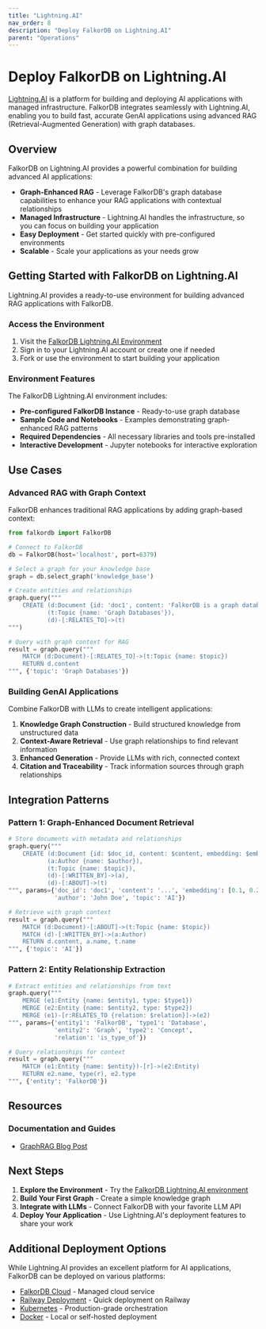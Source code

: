 ```yaml
---
title: "Lightning.AI"
nav_order: 8
description: "Deploy FalkorDB on Lightning.AI"
parent: "Operations"
---
```


# Deploy FalkorDB on Lightning.AI

[Lightning.AI](https://lightning.ai) is a platform for building and deploying AI applications with managed infrastructure. FalkorDB integrates seamlessly with Lightning.AI, enabling you to build fast, accurate GenAI applications using advanced RAG (Retrieval-Augmented Generation) with graph databases.

## Overview

FalkorDB on Lightning.AI provides a powerful combination for building advanced AI applications:

* **Graph-Enhanced RAG** - Leverage FalkorDB's graph database capabilities to enhance your RAG applications with contextual relationships
* **Managed Infrastructure** - Lightning.AI handles the infrastructure, so you can focus on building your application
* **Easy Deployment** - Get started quickly with pre-configured environments
* **Scalable** - Scale your applications as your needs grow

## Getting Started with FalkorDB on Lightning.AI

Lightning.AI provides a ready-to-use environment for building advanced RAG applications with FalkorDB.

### Access the Environment

1. Visit the [FalkorDB Lightning.AI Environment](https://lightning.ai/muhammadqadora/environments/build-fast-accurate-genai-apps-advanced-rag-with-falkordb)
2. Sign in to your Lightning.AI account or create one if needed
3. Fork or use the environment to start building your application

### Environment Features

The FalkorDB Lightning.AI environment includes:

* **Pre-configured FalkorDB Instance** - Ready-to-use graph database
* **Sample Code and Notebooks** - Examples demonstrating graph-enhanced RAG patterns
* **Required Dependencies** - All necessary libraries and tools pre-installed
* **Interactive Development** - Jupyter notebooks for interactive exploration

## Use Cases

### Advanced RAG with Graph Context

FalkorDB enhances traditional RAG applications by adding graph-based context:

```python
from falkordb import FalkorDB

# Connect to FalkorDB
db = FalkorDB(host='localhost', port=6379)

# Select a graph for your knowledge base
graph = db.select_graph('knowledge_base')

# Create entities and relationships
graph.query("""
    CREATE (d:Document {id: 'doc1', content: 'FalkorDB is a graph database'}),
           (t:Topic {name: 'Graph Databases'}),
           (d)-[:RELATES_TO]->(t)
""")

# Query with graph context for RAG
result = graph.query("""
    MATCH (d:Document)-[:RELATES_TO]->(t:Topic {name: $topic})
    RETURN d.content
""", {'topic': 'Graph Databases'})
```

### Building GenAI Applications

Combine FalkorDB with LLMs to create intelligent applications:

1. **Knowledge Graph Construction** - Build structured knowledge from unstructured data
2. **Context-Aware Retrieval** - Use graph relationships to find relevant information
3. **Enhanced Generation** - Provide LLMs with rich, connected context
4. **Citation and Traceability** - Track information sources through graph relationships

## Integration Patterns

### Pattern 1: Graph-Enhanced Document Retrieval

```python
# Store documents with metadata and relationships
graph.query("""
    CREATE (d:Document {id: $doc_id, content: $content, embedding: $embedding}),
           (a:Author {name: $author}),
           (t:Topic {name: $topic}),
           (d)-[:WRITTEN_BY]->(a),
           (d)-[:ABOUT]->(t)
""", params={'doc_id': 'doc1', 'content': '...', 'embedding': [0.1, 0.2, 0.3],  # Example embedding vector
             'author': 'John Doe', 'topic': 'AI'})

# Retrieve with graph context
result = graph.query("""
    MATCH (d:Document)-[:ABOUT]->(t:Topic {name: $topic})
    MATCH (d)-[:WRITTEN_BY]->(a:Author)
    RETURN d.content, a.name, t.name
""", {'topic': 'AI'})
```

### Pattern 2: Entity Relationship Extraction

```python
# Extract entities and relationships from text
graph.query("""
    MERGE (e1:Entity {name: $entity1, type: $type1})
    MERGE (e2:Entity {name: $entity2, type: $type2})
    MERGE (e1)-[r:RELATES_TO {relation: $relation}]->(e2)
""", params={'entity1': 'FalkorDB', 'type1': 'Database',
             'entity2': 'Graph', 'type2': 'Concept',
             'relation': 'is_type_of'})

# Query relationships for context
result = graph.query("""
    MATCH (e1:Entity {name: $entity})-[r]->(e2:Entity)
    RETURN e2.name, type(r), e2.type
""", {'entity': 'FalkorDB'})
```

## Resources

### Documentation and Guides

* [GraphRAG Blog Post](https://www.falkordb.com/news-updates/falkordb-lightning-ai-integration-graphrag/)

## Next Steps

1. **Explore the Environment** - Try the [FalkorDB Lightning.AI environment](https://lightning.ai/muhammadqadora/environments/build-fast-accurate-genai-apps-advanced-rag-with-falkordb)
2. **Build Your First Graph** - Create a simple knowledge graph
3. **Integrate with LLMs** - Connect FalkorDB with your favorite LLM API
4. **Deploy Your Application** - Use Lightning.AI's deployment features to share your work

## Additional Deployment Options

While Lightning.AI provides an excellent platform for AI applications, FalkorDB can be deployed on various platforms:

* [FalkorDB Cloud](https://app.falkordb.cloud) - Managed cloud service
* [Railway Deployment](/operations/railway) - Quick deployment on Railway
* [Kubernetes](/operations/k8s_support) - Production-grade orchestration
* [Docker](/getting-started) - Local or self-hosted deployment
